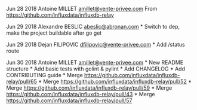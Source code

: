 Jun 28 2018 Antoine MILLET <amillet@vente-privee.com>
	From https://github.com/influxdata/influxdb-relay

Jun 29 2018 Alexandre BESLIC <abeslic@abronan.com>
	* Switch to dep, make the project buildable after go get

Jun 29 2018 Dejan FILIPOVIC <dfilipovic@vente-privee.com>
	* Add /status route

Jun 30 2018 Antoine MILLET <amillet@vente-privee.com>
	* New README structure
	* Add basic tests with golint & pylint
	* Add CHANGELOG
	* Add CONTRIBUTING guide
	* Merge https://github.com/influxdata/influxdb-relay/pull/65
	* Merge https://github.com/influxdata/influxdb-relay/pull/52
	* Merge https://github.com/influxdata/influxdb-relay/pull/59
	* Merge https://github.com/influxdata/influxdb-relay/pull/43
	* Merge https://github.com/influxdata/influxdb-relay/pull/57
